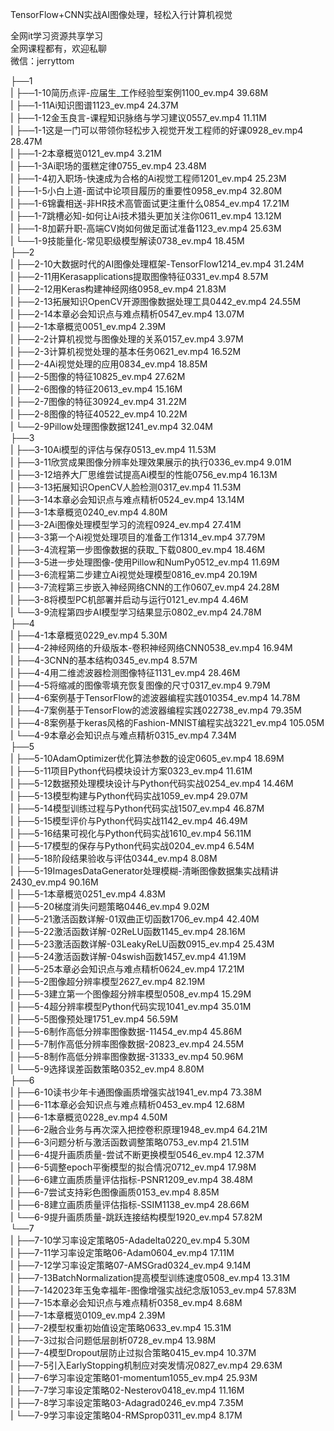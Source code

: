 TensorFlow+CNN实战AI图像处理，轻松入行计算机视觉

全网it学习资源共享学习<br>全网课程都有，欢迎私聊<br>微信：jerryttom<br>

├──1<br> | ├──1-10简历点评-应届生_工作经验型案例1100_ev.mp4 39.68M<br> | ├──1-11Ai知识图谱1123_ev.mp4 24.37M<br> | ├──1-12金玉良言-课程知识脉络与学习建议0557_ev.mp4 11.11M<br> | ├──1-1这是一门可以带领你轻松步入视觉开发工程师的好课0928_ev.mp4 28.47M<br> | ├──1-2本章概览0121_ev.mp4 3.21M<br> | ├──1-3Ai职场的蛋糕定律0755_ev.mp4 23.48M<br> | ├──1-4初入职场-快速成为合格的Ai视觉工程师1201_ev.mp4 25.23M<br> | ├──1-5小白上道-面试中论项目履历的重要性0958_ev.mp4 32.80M<br> | ├──1-6锦囊相送-非HR技术高管面试更注重什么0854_ev.mp4 17.21M<br> | ├──1-7跳槽必知-如何让Ai技术猎头更加关注你0611_ev.mp4 13.12M<br> | ├──1-8加薪升职-高端CV岗如何做足面试准备1123_ev.mp4 25.63M<br> | └──1-9技能量化-常见职级模型解读0738_ev.mp4 18.45M<br> ├──2<br> | ├──2-10大数据时代的AI图像处理框架-TensorFlow1214_ev.mp4 31.24M<br> | ├──2-11用Kerasapplications提取图像特征0331_ev.mp4 8.57M<br> | ├──2-12用Keras构建神经网络0958_ev.mp4 21.83M<br> | ├──2-13拓展知识OpenCV开源图像数据处理工具0442_ev.mp4 24.55M<br> | ├──2-14本章必会知识点与难点精析0547_ev.mp4 13.07M<br> | ├──2-1本章概览0051_ev.mp4 2.39M<br> | ├──2-2计算机视觉与图像处理的关系0157_ev.mp4 3.97M<br> | ├──2-3计算机视觉处理的基本任务0621_ev.mp4 16.52M<br> | ├──2-4Ai视觉处理的应用0834_ev.mp4 18.85M<br> | ├──2-5图像的特征10825_ev.mp4 27.62M<br> | ├──2-6图像的特征20613_ev.mp4 15.16M<br> | ├──2-7图像的特征30924_ev.mp4 31.22M<br> | ├──2-8图像的特征40522_ev.mp4 10.22M<br> | └──2-9Pillow处理图像数据1241_ev.mp4 32.04M<br> ├──3<br> | ├──3-10Ai模型的评估与保存0513_ev.mp4 11.53M<br> | ├──3-11欣赏成果图像分辨率处理效果展示的执行0336_ev.mp4 9.01M<br> | ├──3-12培养大厂思维尝试提高Ai模型的性能0756_ev.mp4 16.13M<br> | ├──3-13拓展知识OpenCV人脸检测0317_ev.mp4 11.53M<br> | ├──3-14本章必会知识点与难点精析0524_ev.mp4 13.14M<br> | ├──3-1本章概览0240_ev.mp4 4.80M<br> | ├──3-2Ai图像处理模型学习的流程0924_ev.mp4 27.41M<br> | ├──3-3第一个Ai视觉处理项目的准备工作1314_ev.mp4 37.79M<br> | ├──3-4流程第一步图像数据的获取_下载0800_ev.mp4 18.46M<br> | ├──3-5进一步处理图像-使用Pillow和NumPy0512_ev.mp4 11.69M<br> | ├──3-6流程第二步建立Ai视觉处理模型0816_ev.mp4 20.19M<br> | ├──3-7流程第三步嵌入神经网络CNN的工作0607_ev.mp4 24.28M<br> | ├──3-8将模型PC机部署并启动与运行0121_ev.mp4 4.46M<br> | └──3-9流程第四步AI模型学习结果显示0802_ev.mp4 24.78M<br> ├──4<br> | ├──4-1本章概览0229_ev.mp4 5.30M<br> | ├──4-2神经网络的升级版本-卷积神经网络CNN0538_ev.mp4 16.94M<br> | ├──4-3CNN的基本结构0345_ev.mp4 8.57M<br> | ├──4-4用二维滤波器检测图像特征1131_ev.mp4 28.46M<br> | ├──4-5将缩减的图像零填充恢复图像的尺寸0317_ev.mp4 9.79M<br> | ├──4-6案例基于TensorFlow的滤波器编程实践010354_ev.mp4 14.78M<br> | ├──4-7案例基于TensorFlow的滤波器编程实践022738_ev.mp4 79.35M<br> | ├──4-8案例基于keras风格的Fashion-MNIST编程实战3221_ev.mp4 105.05M<br> | └──4-9本章必会知识点与难点精析0315_ev.mp4 7.34M<br> ├──5<br> | ├──5-10AdamOptimizer优化算法参数的设定0605_ev.mp4 18.69M<br> | ├──5-11项目Python代码模块设计方案0323_ev.mp4 11.61M<br> | ├──5-12数据预处理模块设计与Python代码实战0254_ev.mp4 14.46M<br> | ├──5-13模型构建与Python代码实战1059_ev.mp4 29.07M<br> | ├──5-14模型训练过程与Python代码实战1507_ev.mp4 46.87M<br> | ├──5-15模型评价与Python代码实战1142_ev.mp4 46.49M<br> | ├──5-16结果可视化与Python代码实战1610_ev.mp4 56.11M<br> | ├──5-17模型的保存与Python代码实战0204_ev.mp4 6.54M<br> | ├──5-18阶段结果验收与评估0344_ev.mp4 8.08M<br> | ├──5-19ImagesDataGenerator处理模糊-清晰图像数据集实战精讲2430_ev.mp4 90.16M<br> | ├──5-1本章概览0251_ev.mp4 4.83M<br> | ├──5-20梯度消失问题策略0446_ev.mp4 9.02M<br> | ├──5-21激活函数详解-01双曲正切函数1706_ev.mp4 42.40M<br> | ├──5-22激活函数详解-02ReLU函数1145_ev.mp4 28.16M<br> | ├──5-23激活函数详解-03LeakyReLU函数0915_ev.mp4 25.43M<br> | ├──5-24激活函数详解-04swish函数1457_ev.mp4 41.19M<br> | ├──5-25本章必会知识点与难点精析0624_ev.mp4 17.21M<br> | ├──5-2图像超分辨率模型2627_ev.mp4 82.19M<br> | ├──5-3建立第一个图像超分辨率模型0508_ev.mp4 15.29M<br> | ├──5-4超分辨率模型Python代码实现1041_ev.mp4 35.01M<br> | ├──5-5图像预处理1751_ev.mp4 56.59M<br> | ├──5-6制作高低分辨率图像数据-11454_ev.mp4 45.86M<br> | ├──5-7制作高低分辨率图像数据-20823_ev.mp4 24.55M<br> | ├──5-8制作高低分辨率图像数据-31333_ev.mp4 50.96M<br> | └──5-9选择误差函数策略0352_ev.mp4 8.80M<br> ├──6<br> | ├──6-10读书少年卡通图像画质增强实战1941_ev.mp4 73.38M<br> | ├──6-11本章必会知识点与难点精析0453_ev.mp4 12.68M<br> | ├──6-1本章概览0228_ev.mp4 4.50M<br> | ├──6-2融合业务与再次深入把控卷积原理1948_ev.mp4 64.21M<br> | ├──6-3问题分析与激活函数调整策略0753_ev.mp4 21.51M<br> | ├──6-4提升画质质量-尝试不断更换模型0546_ev.mp4 12.37M<br> | ├──6-5调整epoch平衡模型的拟合情况0712_ev.mp4 17.98M<br> | ├──6-6建立画质质量评估指标-PSNR1209_ev.mp4 38.48M<br> | ├──6-7尝试支持彩色图像画质0153_ev.mp4 8.85M<br> | ├──6-8建立画质质量评估指标-SSIM1138_ev.mp4 28.66M<br> | └──6-9提升画质质量-跳跃连接结构模型1920_ev.mp4 57.82M<br> └──7<br> | ├──7-10学习率设定策略05-Adadelta0220_ev.mp4 5.30M<br> | ├──7-11学习率设定策略06-Adam0604_ev.mp4 17.11M<br> | ├──7-12学习率设定策略07-AMSGrad0324_ev.mp4 9.14M<br> | ├──7-13BatchNormalization提高模型训练速度0508_ev.mp4 13.31M<br> | ├──7-142023年玉兔幸福年-图像增强实战纪念版1053_ev.mp4 57.83M<br> | ├──7-15本章必会知识点与难点精析0358_ev.mp4 8.68M<br> | ├──7-1本章概览0109_ev.mp4 2.39M<br> | ├──7-2模型权重初始值设定策略0633_ev.mp4 15.31M<br> | ├──7-3过拟合问题低层剖析0728_ev.mp4 13.98M<br> | ├──7-4模型Dropout层防止过拟合策略0415_ev.mp4 10.37M<br> | ├──7-5引入EarlyStopping机制应对突发情况0827_ev.mp4 29.63M<br> | ├──7-6学习率设定策略01-momentum1055_ev.mp4 25.93M<br> | ├──7-7学习率设定策略02-Nesterov0418_ev.mp4 11.16M<br> | ├──7-8学习率设定策略03-Adagrad0246_ev.mp4 7.35M<br> | └──7-9学习率设定策略04-RMSprop0311_ev.mp4 8.17M